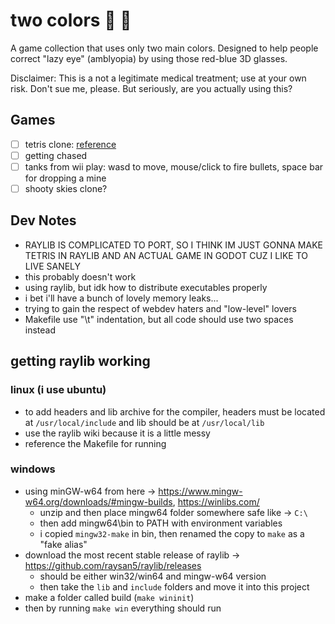 # two colors :red_circle: :large_blue_circle:

A game collection that uses only two main colors. Designed to help people correct "lazy eye" (amblyopia) by using those red-blue 3D glasses.

Disclaimer: This is a not a legitimate medical treatment; use at your own risk. Don't sue me, please. But seriously, are you actually using this?

## Games

- [ ] tetris clone: [reference](https://codeincomplete.com/articles/javascript-tetris/)
- [ ] getting chased
- [ ] tanks from wii play: wasd to move, mouse/click to fire bullets, space bar for dropping a mine
- [ ] shooty skies clone?

## Dev Notes

- RAYLIB IS COMPLICATED TO PORT, SO I THINK IM JUST GONNA MAKE TETRIS IN RAYLIB AND AN ACTUAL GAME IN GODOT CUZ I LIKE TO LIVE SANELY
- this probably doesn't work
- using raylib, but idk how to distribute executables properly
- i bet i'll have a bunch of lovely memory leaks...
- trying to gain the respect of webdev haters and "low-level" lovers
- Makefile use "\t" indentation, but all code should use two spaces instead

## getting raylib working

### linux (i use ubuntu)

- to add headers and lib archive for the compiler, headers must be located at `/usr/local/include` and lib should be at `/usr/local/lib`
- use the raylib wiki because it is a little messy
- reference the Makefile for running

### windows

- using minGW-w64 from here -> https://www.mingw-w64.org/downloads/#mingw-builds, https://winlibs.com/
  - unzip and then place mingw64 folder somewhere safe like -> `C:\`
  - then add mingw64\bin to PATH with environment variables
  - i copied `mingw32-make` in bin, then renamed the copy to `make` as a "fake alias"
- download the most recent stable release of raylib -> https://github.com/raysan5/raylib/releases
  - should be either win32/win64 and mingw-w64 version
  - then take the `lib` and `include` folders and move it into this project
- make a folder called build (`make wininit`)
- then by running `make win` everything should run

